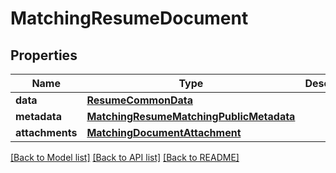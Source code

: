 # MatchingResumeDocument


## Properties
Name | Type | Description | Notes
------------ | ------------- | ------------- | -------------
**data** | [**ResumeCommonData**](ResumeCommonData.md) |  | 
**metadata** | [**MatchingResumeMatchingPublicMetadata**](MatchingResumeMatchingPublicMetadata.md) |  | [optional] 
**attachments** | [**MatchingDocumentAttachment**](MatchingDocumentAttachment.md) |  | [optional] 

[[Back to Model list]](../README.md#documentation-for-models) [[Back to API list]](../README.md#documentation-for-api-endpoints) [[Back to README]](../README.md)


